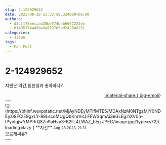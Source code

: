 ```yaml
---
slug: 2-124929652
date: 2023-08-28 21:30:58.324000+09:00
authors:
  - d3cf178eecaad28be974beb6967223eb
  - 01435f74a49ba8a519705ad242348232
categories:
  - Jisun
tags:
  - Fan Post
---
```


# 2-124929652

<div class="post-container" markdown="1">
<div class="content-container md-sidebar__scrollwrap" markdown="1">

지쎈은 약간,힙한셀카 좋아하나?

</div>
</div>

<div style="text-align: right;" markdown="1">
<a href="https://weverse.io/fromis9/fanpost/2-124929652" style="text-align: right;">:material-share:{.big-emoji}</a>
</div>
---

<div class="comments-container md-sidebar__scrollwrap" markdown="1">
<div class="comment" markdown="1">
<div class='id-container' markdown="1">
![](https://phinf.wevpstatic.net/MjAyNDEyMTlfMTE5/MDAxNzM0NTgzMjY0NDEy.08FClE9gxLY-99LscoMUgQbKnrVicLFFWSqmAi3eGLEg.hXV0n-tPyoIqjwYMPRrQ8Zn9aHvy3-B2llL4LWAZ_bEg.JPEG/image.jpg?type=s72){ loading=lazy }
**<span class="artist">지선</span>** <small>Aug 28 2023, 21:31</small><br>
</div>
<div class='comment-body' markdown="1">
모르게써유?
</div>
</div>
</div>
---

